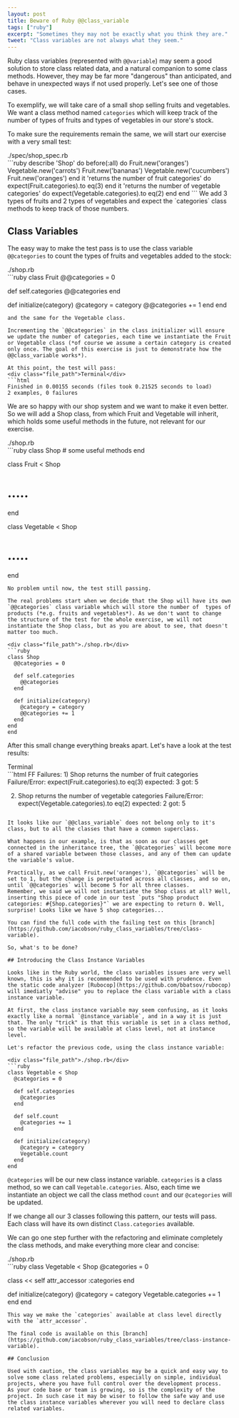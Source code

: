 ```yaml
---
layout: post
title: Beware of Ruby @@class_variable
tags: ["ruby"]
excerpt: "Sometimes they may not be exactly what you think they are."
tweet: "Class variables are not always what they seem."
---
```


Ruby class variables (represented with `@@variable`) may seem a good solution to store class related data, and a natural companion to some class methods. However, they may be far more "dangerous" than anticipated, and behave in unexpected ways if not used properly. Let's see one of those cases.

To exemplify, we will take care of a small shop selling fruits and vegetables. We want a class method named `categories` which will keep track of the number of types of fruits and types of vegetables in our store's stock.

To make sure the requirements remain the same, we will start our exercise with a very small test:

<div class="file_path">./spec/shop_spec.rb</div>
```ruby
describe 'Shop' do
  before(:all) do
    Fruit.new('oranges')
    Vegetable.new('carrots')
    Fruit.new('bananas')
    Vegetable.new('cucumbers')
    Fruit.new('oranges')
  end
  it 'returns the number of fruit categories' do
    expect(Fruit.categories).to eq(3)
  end
  it 'returns the number of vegetable categories' do
    expect(Vegetable.categories).to eq(2)
  end
end
```
We add 3 types of fruits and 2 types of vegetables and expect the `categories` class methods to keep track of those numbers.

## Class Variables

The easy way to make the test pass is to use the class variable `@@categories` to count the types of fruits and vegetables added to the stock:

<div class="file_path">./shop.rb</div>
```ruby
class Fruit
  @@categories = 0

  def self.categories
    @@categories
  end

  def initialize(category)
    @category = category
    @@categories += 1
  end
end
```
and the same for the Vegetable class.

Incrementing the `@@categories` in the class initializer will ensure we update the number of categories, each time we instantiate the Fruit or Vegetable class (*of course we assume a certain category is created only once. The goal of this exercise is just to demonstrate how the @@class_variable works*).

At this point, the test will pass:
<div class="file_path">Terminal</div>
```html
Finished in 0.00155 seconds (files took 0.21525 seconds to load)
2 examples, 0 failures
```

We are so happy with our shop system and we want to make it even better. So we will add a Shop class, from which Fruit and Vegetable will inherit, which holds some useful methods in the future, not relevant for our exercise.

<div class="file_path">./shop.rb</div>
```ruby
class Shop
  # some useful methods
end

class Fruit < Shop
# .....
end

class Vegetable < Shop
# .....
end
```
No problem until now, the test still passing.

The real problems start when we decide that the Shop will have its own `@@categories` class variable which will store the number of  types of products (*e.g. fruits and vegetables*). As we don't want to change the structure of the test for the whole exercise, we will not instantiate the Shop class, but as you are about to see, that doesn't matter too much.

<div class="file_path">./shop.rb</div>
```ruby
class Shop
  @@categories = 0

  def self.categories
    @@categories
  end

  def initialize(category)
    @category = category
    @@categories += 1
  end
end
end
```

After this small change everything breaks apart. Let's have a look at the test results:

<div class="file_path">Terminal</div>
```html
FF
Failures:
  1) Shop returns the number of fruit categories
     Failure/Error: expect(Fruit.categories).to eq(3)
       expected: 3
            got: 5

  2) Shop returns the number of vegetable categories
     Failure/Error: expect(Vegetable.categories).to eq(2)
       expected: 2
            got: 5
```

It looks like our `@@class_variable` does not belong only to it's class, but to all the classes that have a common superclass.

What happens in our example, is that as soon as our classes get connected in the inheritance tree, the `@@categories` will become more of a shared variable between those classes, and any of them can update the variable's value.

Practically, as we call Fruit.new('oranges'), `@@categories` will be set to 1, but the change is perpetuated across all classes, and so on, until `@@categories` will become 5 for all three classes.
Remember, we said we will not instantiate the Shop class at all? Well, inserting this piece of code in our test `puts "Shop product categories: #{Shop.categories}"` we are expecting to return 0. Well, surprise! Looks like we have 5 shop categories...

You can find the full code with the failing test on this [branch](https://github.com/iacobson/ruby_class_variables/tree/class-variable).

So, what's to be done?

## Introducing the Class Instance Variables

Looks like in the Ruby world, the class variables issues are very well known, this is why it is recommended to be used with prudence. Even the static code analyzer [Rubocop](https://github.com/bbatsov/rubocop) will imediatly "advise" you to replace the class variable with a class instance variable.

At first, the class instance variable may seem confusing, as it looks exactly like a normal `@instance_variable`, and in a way it is just that. The only "trick" is that this variable is set in a class method, so the variable will be available at class level, not at instance level.

Let's refactor the previous code, using the class instance variable:

<div class="file_path">./shop.rb</div>
```ruby
class Vegetable < Shop
  @categories = 0

  def self.categories
    @categories
  end

  def self.count
    @categories += 1
  end

  def initialize(category)
    @category = category
    Vegetable.count
  end
end
```
`@categories` will be our new class instance variable. `categories` is a class method, so we can call `Vegetable.categories`. Also, each time we instantiate an object we call the class method `count` and our `@categories` will be updated.

If we change all our 3 classes following this pattern, our tests will pass. Each class will have its own distinct `Class.categories` available.

We can go one step further with the refactoring and eliminate completely the class methods, and make everything more clear and concise:

<div class="file_path">./shop.rb</div>
```ruby
class Vegetable < Shop
  @categories = 0

  class << self
    attr_accessor :categories
  end

  def initialize(category)
    @category = category
    Vegetable.categories += 1
  end
end
```
This way we make the `categories` available at class level directly with the `attr_accessor`.

The final code is available on this [branch](https://github.com/iacobson/ruby_class_variables/tree/class-instance-variable).

## Conclusion

Used with caution, the class variables may be a quick and easy way to solve some class related problems, especially on simple, individual projects, where you have full control over the development process.  
As your code base or team is growing, so is the complexity of the project. In such case it may be wiser to follow the safe way and use the class instance variables wherever you will need to declare class related variables.

